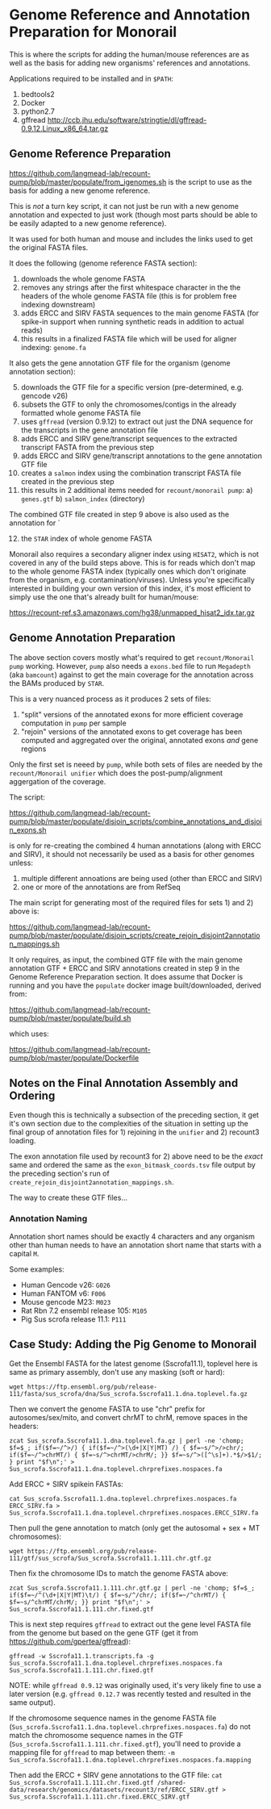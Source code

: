 # Genome Reference and Annotation Preparation for Monorail

This is where the scripts for adding the human/mouse references are as well as the basis for adding new organisms' references and annotations.

Applications required to be installed and in `$PATH`:
1) bedtools2
2) Docker
3) python2.7
4) gffread
http://ccb.jhu.edu/software/stringtie/dl/gffread-0.9.12.Linux_x86_64.tar.gz

## Genome Reference Preparation

https://github.com/langmead-lab/recount-pump/blob/master/populate/from_igenomes.sh
is the script to use as the basis for adding a new genome reference.  

This is *not* a turn key script, it can not just be run with a new genome annotation and expected to just work (though most parts should be able to be easily adapted to a new genome reference).

It was used for both human and mouse and includes the links used to get the original FASTA files.

It does the following (genome reference FASTA section):

1) downloads the whole genome FASTA
2) removes any strings after the first whitespace character in the the headers of the whole genome FASTA file (this is for problem free indexing downstream)
3) adds ERCC and SIRV FASTA sequences to the main genome FASTA (for spike-in support when running synthetic reads in addition to actual reads)
4) this results in a finalized FASTA file which will be used for aligner indexing: `genome.fa`

It also gets the gene annotation GTF file for the organism (genome annotation section):

5) downloads the GTF file for a specific version (pre-determined, e.g. gencode v26)
6) subsets the GTF to only the chromosomes/contigs in the already formatted whole genome FASTA file
7) uses `gffread` (version 0.9.12) to extract out just the DNA sequence for the transcripts in the gene annotation file
8) adds ERCC and SIRV gene/transcript sequences to the extracted transcript FASTA from the previous step
9) adds ERCC and SIRV gene/transcript annotations to the gene annotation GTF file
10) creates a `salmon` index using the combination transcript FASTA file created in the previous step
11) this results in 2 additional items needed for `recount/monorail pump`: a) `genes.gtf` b) `salmon_index` (directory)

The combined GTF file created in step 9 above is also used as the annotation for `

12) the `STAR` index of whole genome FASTA

Monorail also requires a secondary aligner index using `HISAT2`, which is not covered in any of the build steps above.
This is for reads which don't map to the whole genome FASTA index (typically ones which don't originate from the organism, e.g. contamination/viruses).
Unless you're specifically interested in building your own version of this index, it's most efficient to simply use the one that's already built for human/mouse:

https://recount-ref.s3.amazonaws.com/hg38/unmapped_hisat2_idx.tar.gz


## Genome Annotation Preparation

The above section covers mostly what's required to get `recount/Monorail pump` working.  However, `pump` also needs a `exons.bed` file to run `Megadepth` (aka `bamcount`) against to get the main coverage for the annotation across the BAMs produced by `STAR`.


This is a very nuanced process as it produces 2 sets of files:
1)  "split" versions of the annotated exons for more efficient coverage computation in `pump` per sample
2)  "rejoin" versions of the annotated exons to get coverage has been computed and aggregated over the original, annotated exons *and* gene regions

Only the first set is neeed by `pump`, while both sets of files are needed by the `recount/Monorail unifier` which does the post-pump/alignment aggergation of the coverage.

The script:

https://github.com/langmead-lab/recount-pump/blob/master/populate/disjoin_scripts/combine_annotations_and_disjoin_exons.sh

is only for re-creating the combined 4 human annotations (along with ERCC and SIRV), it should not necessarily be used as a basis for other genomes unless:
1) multiple different annoations are being used (other than ERCC and SIRV)
2) one or more of the annotations are from RefSeq

The main script for generating most of the required files for sets 1) and 2) above is:

https://github.com/langmead-lab/recount-pump/blob/master/populate/disjoin_scripts/create_rejoin_disjoint2annotation_mappings.sh

It only requires, as input, the combined GTF file with the main genome annotation GTF + ERCC and SIRV annotations created in step 9 in the Genome Reference Preparation section.
It does assume that Docker is running and you have the `populate` docker image built/downloaded, derived from:

https://github.com/langmead-lab/recount-pump/blob/master/populate/build.sh

which uses:

https://github.com/langmead-lab/recount-pump/blob/master/populate/Dockerfile

## Notes on the Final Annotation Assembly and Ordering

Even though this is technically a subsection of the preceding section, it get it's own section due to the complexities of the situation in setting up the final group of annotation files for 1) rejoining in the `unifier` and 2) recount3 loading.

The exon annotation file used by recount3 for 2) above need to be the *exact* same and ordered the same as the `exon_bitmask_coords.tsv` file output by the preceding section's run of `create_rejoin_disjoint2annotation_mappings.sh`.

The way to create these GTF files...

### Annotation Naming
Annotation short names should be exactly 4 characters and any organism other than human needs to have an annotation short name that starts with a capital `M`.

Some examples:

* Human Gencode v26: `G026`
* Human FANTOM v6: `F006`
* Mouse gencode M23: `M023`
* Rat Rbn 7.2 ensembl release 105: `M105`
* Pig Sus scrofa release 11.1: `P111`

## Case Study: Adding the Pig Genome to Monorail

Get the Ensembl FASTA for the latest genome (Sscrofa11.1), toplevel here is same as primary assembly, don't use any masking (soft or hard):
```
wget https://ftp.ensembl.org/pub/release-111/fasta/sus_scrofa/dna/Sus_scrofa.Sscrofa11.1.dna.toplevel.fa.gz
```

Then we convert the genome FASTA to use "chr" prefix for autosomes/sex/mito, and convert chrMT to chrM, remove spaces in the headers:
```
zcat Sus_scrofa.Sscrofa11.1.dna.toplevel.fa.gz | perl -ne 'chomp; $f=$_; if($f=~/^>/) { if($f=~/^>(\d+|X|Y|MT) /) { $f=~s/^>/>chr/; if($f=~/^>chrMT/) { $f=~s/^>chrMT/>chrM/; }} $f=~s/^>([^\s]+).*$/>$1/; } print "$f\n";' > Sus_scrofa.Sscrofa11.1.dna.toplevel.chrprefixes.nospaces.fa
```

Add ERCC + SIRV spikein FASTAs:
```
cat Sus_scrofa.Sscrofa11.1.dna.toplevel.chrprefixes.nospaces.fa ERCC_SIRV.fa > Sus_scrofa.Sscrofa11.1.dna.toplevel.chrprefixes.nospaces.ERCC_SIRV.fa
```

Then pull the gene annotation to match (only get the autosomal + sex + MT chromosomes):
```
wget https://ftp.ensembl.org/pub/release-111/gtf/sus_scrofa/Sus_scrofa.Sscrofa11.1.111.chr.gtf.gz
```

Then fix the chromosome IDs to match the genome FASTA above:
```
zcat Sus_scrofa.Sscrofa11.1.111.chr.gtf.gz | perl -ne 'chomp; $f=$_; if($f=~/^(\d+|X|Y|MT)\t/) { $f=~s/^/chr/; if($f=~/^chrMT/) { $f=~s/^chrMT/chrM/; }} print "$f\n";' > Sus_scrofa.Sscrofa11.1.111.chr.fixed.gtf
```

This is next step requires `gffread` to extract out the gene level FASTA file from the genome but based on the gene GTF (get it from https://github.com/gpertea/gffread):
```
gffread -w Sscrofa11.1.transcripts.fa -g Sus_scrofa.Sscrofa11.1.dna.toplevel.chrprefixes.nospaces.fa Sus_scrofa.Sscrofa11.1.111.chr.fixed.gtf
```

NOTE: while `gffread 0.9.12` was originally used, it's very likely fine to use a later version (e.g. `gffread 0.12.7` was recently tested and resulted in the same output).

If the chromosome sequence names in the genome FASTA file (`Sus_scrofa.Sscrofa11.1.dna.toplevel.chrprefixes.nospaces.fa`) do not match the chromosome sequence names in the GTF (`Sus_scrofa.Sscrofa11.1.111.chr.fixed.gtf`), you'll need to provide a mapping file for `gffread` to map between them:
```-m Sus_scrofa.Sscrofa11.1.dna.toplevel.chrprefixes.nospaces.fa.mapping```

Then add the ERCC + SIRV gene annotations to the GTF file:
```cat Sus_scrofa.Sscrofa11.1.111.chr.fixed.gtf /shared-data/research/genomics/datasets/recount3/ref/ERCC_SIRV.gtf > Sus_scrofa.Sscrofa11.1.111.chr.fixed.ERCC_SIRV.gtf```
